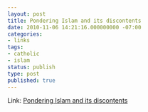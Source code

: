 ```yaml
---
layout: post
title: Pondering Islam and its discontents
date: 2010-11-06 14:21:16.000000000 -07:00
categories:
- links
tags:
- catholic
- islam
status: publish
type: post
published: true
---
```

Link: <a href="http://goo.gl/e1uXm">Pondering Islam and its discontents</a>
